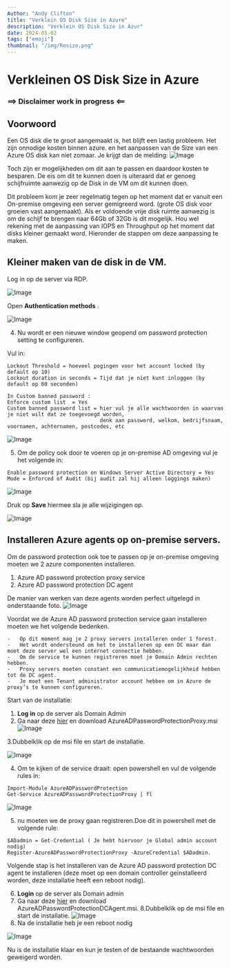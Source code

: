 ```yaml
---
Author: "Andy Clifton"
title: "Verklein OS Disk Size in Azure"
description: "Verklein OS Disk Size in Azur"
date: 2024-05-02
tags: ["emoji"]
thumbnail: "/img/Resize.png"
---
```


# Verkleinen OS Disk Size in Azure

### ==> Disclaimer work in progress <==

## Voorwoord

Een OS disk die te groot aangemaakt is, het blijft een lastig probleem. Het zijn onnodige kosten binnen azure. en het aanpassen van de Size van een Azure OS disk kan niet zomaar. Je krijgt dan de melding:
![Image](/Images/ShrinkOS/ReduceSize.png)

Toch zijn er mogelijkheden om dit aan te passen en daardoor kosten te besparen. De eis om dit te kunnen doen is uiteraard dat er genoeg schijfruimte aanwezig op de Disk in de VM om dit kunnen doen.

Dit probleem kom je zeer regelmatig tegen op het moment dat er vanuit een On-premise omgeving een server gemigreerd word. (grote OS disk voor groeien vast aangemaakt).
Als er voldoende vrije disk ruimte aanwezig is om de schijf te brengen naar 64Gb of 32Gb is dit mogelijk.
Hou wel rekening met de aanpassing van IOPS en Throughput op het moment dat disks kleiner gemaakt word.
Hieronder de stappen om deze aanpassing te maken.


## Kleiner maken van de disk in de VM.

Log in op de server via RDP.



![Image](/Images/PasswordProtection/AAD.png)

Open **Authentication methods**
.

![Image](/Images/PasswordProtection/AuthenticationMethods.png)

4)	Nu wordt er een nieuwe window geopend om password protection setting te configureren.

Vul in: 
~~~
Lockout Threshold = hoeveel pogingen voor het account locked (by default op 10)
Lockout duration in seconds = Tijd dat je niet kunt inloggen (by default op 60 seconden)

In Custom banned password :
Enforce custom list  = Yes
Custom banned password list = hier vul je alle wachtwoorden in waarvan je niet wilt dat ze toegevoegd worden, 
                              denk aan password, welkom, bedrijfsnaam, voornamen, achternamen, postcodes, etc

~~~

![Image](/Images/PasswordProtection/customsmartlockout.png)

5)	Om de policy ook door te voeren op je on-premise AD omgeving vul je het volgende in:

~~~
Enable password protection on Windows Server Active Directory = Yes
Mode = Enforced of Audit (bij audit zal hij alleen loggings maken)
~~~
![Image](/Images/PasswordProtection/PPAD.png)

Druk op **Save** hiermee sla je alle wijzigingen op.

![Image](/Images/PasswordProtection/save.png)


## Installeren Azure agents op on-premise servers.

Om de password protection ook toe te passen op je on-premise omgeving moeten we 2 azure componenten installeren.

1. Azure AD password protection proxy service
2. Azure AD password protection DC agent

De manier van werken van deze agents worden perfect uitgelegd in onderstaande foto.
![Image](/Images/PasswordProtection/adpp.png)

Voordat we de Azure AD password protection service gaan installeren moeten we het volgende bedenken.
~~~
-	Op dit moment mag je 2 proxy servers installeren onder 1 forest.
-	Het wordt ondersteund om het te installeren op een DC maar dan moet deze server wel een internet connectie hebben.
-	Om de service te kunnen registreren moet je Domain Admin rechten hebben.
-	Proxy servers moeten constant een communicatiemogelijkheid hebben tot de DC agent.
-	Je moet een Tenant administrator account hebben om in Azure de proxy’s te kunnen configureren.
~~~
Start van de installatie:


1. **Log in** op de server als Domain Admin
2. Ga naar deze [hier](https://www.microsoft.com/download/details.aspx?id=57071)  en download AzureADPasswordProtectionProxy.msi
![Image](/Images/PasswordProtection/download.png)

3.Dubbelklik op de msi file en start de installatie.

  ![Image](/Images/PasswordProtection/msi.png)

4. Om te kijken of de service draait: open powershell en vul de volgende rules in:

````
Import-Module AzureADPasswordProtection
Get-Service AzureADPasswordProtectionProxy | fl

````
![Image](/Images/PasswordProtection/powershell.png)

5. nu moeten we de proxy gaan registreren.Doe dit in powershell met de volgende rule:

````
$ADadmin = Get-Credential ( Je hebt hiervoor je Global admin account nodig)
Register-AzureADPasswordProtectionProxy -AzureCredential $ADadmin.
````
Volgende stap is het installeren van de Azure AD password protection DC agent te installeren (deze moet op een domain controller geïnstalleerd worden, deze installatie heeft een reboot nodig).

6. **Login** op de server als Domain admin
7.  Ga naar deze [hier](https://www.microsoft.com/download/details.aspx?id=57071)  en download AzureADPasswordProtectionDCAgent.msi.
8.Dubbelklik op de msi file en start de installatie.
![Image](/Images/PasswordProtection/msi2.png)
9. Na de installatie heb je een reboot nodig

![Image](/Images/PasswordProtection/reboot.png)

Nu is de installatie klaar en kun je testen of de bestaande wachtwoorden geweigerd worden.


